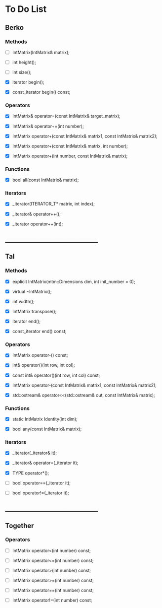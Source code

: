 # To Do List
## Berko
### Methods
- [ ] IntMatrix(IntMatrix& matrix);

- [ ] int height();

- [ ] int size();

- [x] iterator begin();

- [x] const_iterator begin() const;



### Operators
- [x] IntMatrix& operator=(const IntMatrix& target_matrix);

- [x] IntMatrix& operator+=(int number);

- [x] IntMatrix operator+(const IntMatrix& matrix1, const IntMatrix& matrix2);

- [x] IntMatrix operator+(const IntMatrix& matrix, int number);

- [x] IntMatrix operator+(int number, const IntMatrix& matrix);


### Functions
- [x] bool all(const IntMatrix& matrix);


### Iterators
- [x] _iterator(ITERATOR_T* matrix, int index);

- [x] _iterator& operator++();

- [x] _iterator operator++(int);





## ______________________________
## Tal
### Methods
- [x] explicit IntMatrix(mtm::Dimensions dim, int init_number = 0);

- [x] virtual ~IntMatrix();

- [x] int width();

- [x] IntMatrix transpose();

- [x] iterator end();

- [x] const_iterator end() const;



### Operators
- [x] IntMatrix operator-() const;

- [x] int& operator()(int row, int col);

- [x] const int& operator()(int row, int col) const;

- [x] IntMatrix operator-(const IntMatrix& matrix1, const IntMatrix& matrix2);

- [x] std::ostream& operator<<(std::ostream& out, const IntMatrix& matrix);


### Functions
- [x] static IntMatrix Identity(int dim);

- [x] bool any(const IntMatrix& matrix);


### Iterators
- [x] _iterator(_iterator& it);

- [x] _iterator& operator=(_iterator it);

- [x] TYPE operator*();

- [ ] bool operator==(_iterator it);

- [ ] bool operator!=(_iterator it);


## ______________________________
## Together
### Operators
- [ ] IntMatrix operator<(int number) const;

- [ ] IntMatrix operator<=(int number) const;

- [ ] IntMatrix operator>(int number) const;

- [ ] IntMatrix operator>=(int number) const;

- [ ] IntMatrix operator==(int number) const;

- [ ] IntMatrix operator!=(int number) const;
